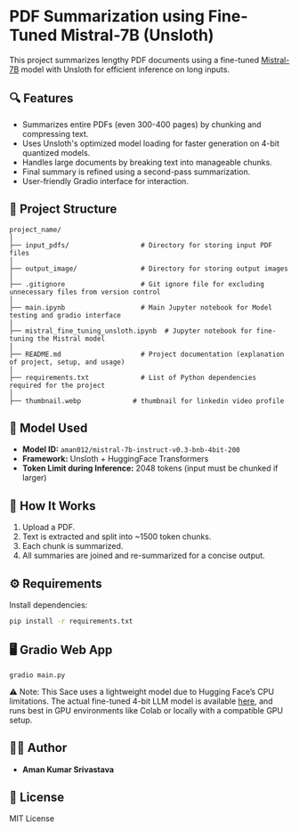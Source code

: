 # PDF Summarization using Fine-Tuned Mistral-7B (Unsloth)

This project summarizes lengthy PDF documents using a fine-tuned [Mistral-7B](https://huggingface.co/mistralai/Mistral-7B-Instruct-v0.3) model with Unsloth for efficient inference on long inputs.

## 🔍 Features

- Summarizes entire PDFs (even 300-400 pages) by chunking and compressing text.
- Uses Unsloth's optimized model loading for faster generation on 4-bit quantized models.
- Handles large documents by breaking text into manageable chunks.
- Final summary is refined using a second-pass summarization.
- User-friendly Gradio interface for interaction.

## 📁 Project Structure

```your_project/
project_name/
│
├── input_pdfs/                  # Directory for storing input PDF files
│
├── output_image/                # Directory for storing output images
│
├── .gitignore                   # Git ignore file for excluding unnecessary files from version control
│
├── main.ipynb                   # Main Jupyter notebook for Model testing and gradio interface
│
├── mistral_fine_tuning_unsloth.ipynb  # Jupyter notebook for fine-tuning the Mistral model
│
├── README.md                    # Project documentation (explanation of project, setup, and usage)
│
├── requirements.txt             # List of Python dependencies required for the project
│
├── thumbnail.webp             # thumbnail for linkedin video profile

```

## 🧠 Model Used

- **Model ID:** `aman012/mistral-7b-instruct-v0.3-bnb-4bit-200`
- **Framework:** Unsloth + HuggingFace Transformers
- **Token Limit during Inference:** 2048 tokens (input must be chunked if larger)

## 🚀 How It Works

1. Upload a PDF.
2. Text is extracted and split into ~1500 token chunks.
3. Each chunk is summarized.
4. All summaries are joined and re-summarized for a concise output.

## ⚙️ Requirements

Install dependencies:

```bash
pip install -r requirements.txt
```

## 🖥️ Gradio Web App

```
gradio main.py
```

⚠️ Note: This Sace uses a lightweight model due to Hugging Face’s CPU limitations. The actual fine-tuned 4-bit LLM model is available [here](https://huggingface.co/aman012/mistral-7b-instruct-v0.3-bnb-4bit-200), and runs best in GPU environments like Colab or locally with a compatible GPU setup.

## 🙋‍♂️ Author

* **Aman Kumar Srivastava**

## 📜 License

MIT License
